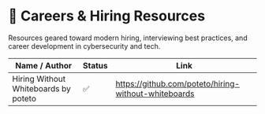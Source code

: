 # 💼 Careers & Hiring Resources

Resources geared toward modern hiring, interviewing best practices, and career development in cybersecurity and tech.

| Name / Author                      | Status | Link                                                                 |
|-----------------------------------|--------|----------------------------------------------------------------------|
| Hiring Without Whiteboards by poteto | ✅  | https://github.com/poteto/hiring-without-whiteboards                |
